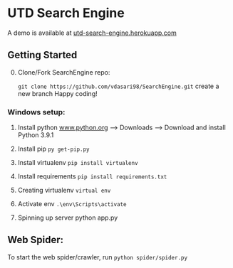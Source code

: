 # UTD Search Engine

A demo is available at [utd-search-engine.herokuapp.com](https://utd-search-engine.herokuapp.com/)

## Getting Started
0. Clone/Fork SearchEngine repo:

    `git clone https://github.com/vdasari98/SearchEngine.git`
    create a new branch
    Happy coding!

### Windows setup:
1. Install python
    www.python.org --> Downloads --> Download and install Python 3.9.1

2. Install pip
    `py get-pip.py`

3. Install virtualenv
    `pip install virtualenv`

4. Install requirements
    `pip install requirements.txt`

4. Creating virtualenv
    `virtual env`

5. Activate env
    `.\env\Scripts\activate`

6. Spinning up server
    python app.py

## Web Spider:

To start the web spider/crawler, run `python spider/spider.py`
